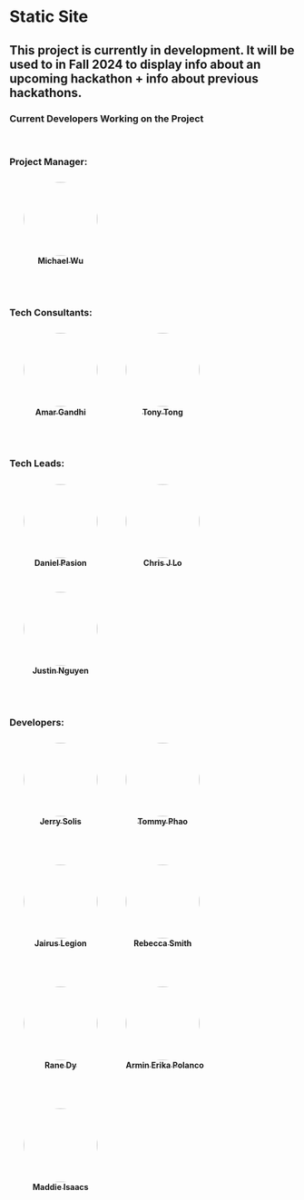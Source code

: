 # Static Site

## This project is currently in development. It will be used to in Fall 2024 to display info about an upcoming hackathon + info about previous hackathons.

### Current Developers Working on the Project

<br/>

### **Project Manager:**  

<div style="display: flex; flex-wrap: wrap;">
    <!-- Michael Wu -->
    <div style="margin: 10px 25px 50px 25px; width: 130px; height: 130px; white-space: nowrap;" align="center">
        <a href="https://github.com/MichaelWuhu">
            <img src="https://github.com/MichaelWuhu.png" width="130" style="border-radius: 50%;" alt=""/>
            <br/>
            <sub style="font-size: 14px;"><b>Michael Wu</b></sub>
        </a>
    </div>
</div>

<br/>

### **Tech Consultants:**  

<div style="display: flex; flex-wrap: wrap;">
    <!-- Amar Gandhi -->
    <div style="margin: 10px 25px 50px 25px; width: 130px; height: 130px; white-space: nowrap;"  align="center">
        <a href="https://github.com/acgandhi">
            <img src="https://github.com/acgandhi.png" width="130" style="border-radius: 50%;" alt=""/>
            <br />
            <sub style="font-size: 14px;"><b>Amar Gandhi</b></sub>
        </a>
    </div>
    <!-- Toni Ji-Chek Tong -->
    <div style="margin: 10px 25px 50px 25px; width: 130px; height: 130px; white-space: nowrap;"  align="center">
        <a href="https://github.com/TonyTong112358">
            <img src="https://github.com/TonyTong112358.png" width="130" style="border-radius: 50%;" alt=""/>
            <br />
            <sub style="font-size: 14px;"><b>Tony Tong</b></sub>
        </a>
    </div>
</div>

<br/>

### **Tech Leads:**  

<div style="display: flex; flex-wrap: wrap;">
    <!-- Daniel Pasion -->
    <div style="margin: 10px 25px 50px 25px; width: 130px; height: 130px; white-space: nowrap;" align="center">
        <a href="https://github.com/DanielPasion">
            <img src="https://github.com/DanielPasion.png" width="130" style="border-radius: 50%;" alt=""/>
            <br />
            <sub style="font-size: 14px;"><b>Daniel Pasion</b></sub>
        </a>
    </div>
    <!-- Chris J Lo -->
    <div style="margin: 10px 25px 50px 25px; width: 130px; height: 130px; white-space: nowrap;" align="center">
        <a href="https://github.com/christopherjlo">
            <img src="https://github.com/christopherjlo.png" width="130" style="border-radius: 50%;" alt=""/>
            <br />
            <sub style="font-size: 14px;"><b>Chris J Lo</b></sub>
        </a>
    </div>
    <!-- Justin Nguyen -->
    <div style="margin: 10px 25px 50px 25px; width: 130px; height: 130px; white-space: nowrap;" align="center">
        <a href="https://github.com/chillwafflez">
            <img src="https://github.com/chillwafflez.png" width="130" style="border-radius: 50%;" alt=""/>
            <br />
            <sub style="font-size: 14px;"><b>Justin Nguyen</b></sub>
        </a>
    </div>
</div>

<br/>

### **Developers:**  

<div style="display: flex; flex-wrap: wrap;">
    <!-- Jerry Solis -->
    <div style="margin: 10px 25px 75px 25px; width: 130px; height: 130px; white-space: nowrap;" align="center">
        <a href="https://github.com/Sol-Gerardo">
            <img src="https://github.com/Sol-Gerardo.png" width="130" style="border-radius: 50%;" alt=""/>
            <br />
            <sub style="font-size: 14px;"><b>Jerry Solis</b></sub>
        </a>
    </div>
    <!-- Tommy Phao -->
    <div style="margin: 10px 25px 75px 25px; width: 130px; height: 130px; white-space: nowrap;" align="center">
        <a href="https://github.com/xdkaine">
            <img src="https://github.com/xdkaine.png" width="130" style="border-radius: 50%;" alt=""/>
            <br />
            <sub style="font-size: 14px;"><b>Tommy Phao</b></sub>
        </a>
    </div>
    <!-- Jairus Legion -->
    <div style="margin: 10px 25px 75px 25px; width: 130px; height: 130px; white-space: nowrap;" align="center">
        <a href="https://github.com/jai-rus">
            <img src="https://github.com/jai-rus.png" width="130" style="border-radius: 50%;" alt=""/>
            <br />
            <sub style="font-size: 14px;"><b>Jairus Legion</b></sub>
        </a>
    </div>
    <!-- Rebecca Smith -->
    <div style="margin: 10px 25px 75px 25px; width: 130px; height: 130px; white-space: nowrap;" align="center">
        <a href="https://github.com/Rebeccals">
            <img src="https://github.com/Rebeccals.png" width="130" style="border-radius: 50%;" alt=""/>
            <br />
            <sub style="font-size: 14px;"><b>Rebecca Smith</b></sub>
        </a>
    </div>
    <!-- Rane Dy -->
    <div style="margin: 10px 25px 75px 25px; width: 130px; height: 130px; white-space: nowrap;" align="center">
        <a href="https://github.com/rane20">
            <img src="https://github.com/rane20.png" width="130" style="border-radius: 50%;" alt=""/>
            <br />
            <sub style="font-size: 14px;"><b>Rane Dy</b></sub>
        </a>
    </div>
    <!-- Armin Erika Polanco -->
    <div style="margin: 10px 25px 75px 25px; width: 130px; height: 130px; white-space: nowrap;" align="center">
        <a href="https://github.com/arminerika">
            <img src="https://github.com/arminerika.png" width="130" style="border-radius: 50%;" alt=""/>
            <br />
            <sub style="font-size: 14px;"><b>Armin Erika Polanco</b></sub>
        </a>
    </div>
    <!-- Maddie Isaacs -->
    <div style="margin: 10px 25px 75px 25px; width: 130px; height: 130px; white-space: nowrap;" align="center">
        <a href="https://github.com/mmisaacs">
            <img src="https://github.com/mmisaacs.png" width="130" style="border-radius: 50%;" alt=""/>
            <br />
            <sub style="font-size: 14px;"><b>Maddie Isaacs</b></sub>
        </a>
    </div>
</div>
